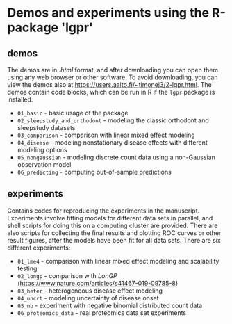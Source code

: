 # Demos and experiments using the R-package 'lgpr'

## demos
The demos are in *.html* format, and after downloading you can open them using any web browser or other software. To avoid downloading, you can view the demos also at https://users.aalto.fi/~timonej3/2-lgpr.html. The demos contain code blocks, which can be run in R if the `lgpr` package is installed.
* `01_basic` - basic usage of the package
* `02_sleepstudy_and_orthodont` - modeling the classic orthodont and sleepstudy datasets
* `03_comparison` - comparison with linear mixed effect modeling
* `04_disease` - modeling nonstationary disease effects with different modeling options
* `05_nongaussian` - modeling discrete count data using a non-Gaussian observation model
* `06_predicting` - computing out-of-sample predictions

## experiments
Contains codes for reproducing the experiments in the manuscript. Experiments involve fitting models for different data sets in parallel, and shell scripts for doing this on a computing cluster are provided. There are also scripts for collecting the final results and plotting ROC curves or other result figures, after the models have been fit for all data sets. There are six different experiments:

* `01_lme4` - comparison with linear mixed effect modeling and scalability testing
* `02_longp` - comparison with *LonGP* (https://www.nature.com/articles/s41467-019-09785-8)
* `03_heter` - heterogeneous disease effect modeling
* `04_uncrt` - modeling uncertainty of disease onset
* `05_nb` - experiment with negative binomial distributed count data
* `06_proteomics_data` - real proteomics data set experiments
